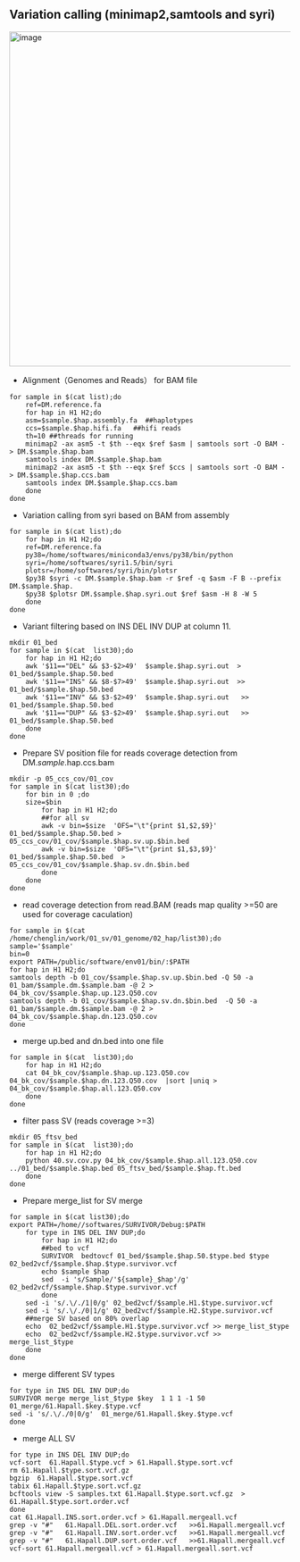 ## Variation calling (minimap2,samtools and syri)
<img width="600" alt="image" src="https://github.com/Chenglin20170390/Haplotype-diversity/assets/33062118/8000eb0b-bcec-4495-961d-f0c8a6517d04">

- Alignment（Genomes and Reads） for BAM file
```
for sample in $(cat list);do
    ref=DM.reference.fa
    for hap in H1 H2;do
    asm=$sample.$hap.assembly.fa  ##haplotypes
    ccs=$sample.$hap.hifi.fa   ##hifi reads
    th=10 ##threads for running
    minimap2 -ax asm5 -t $th --eqx $ref $asm | samtools sort -O BAM - > DM.$sample.$hap.bam
    samtools index DM.$sample.$hap.bam
    minimap2 -ax asm5 -t $th --eqx $ref $ccs | samtools sort -O BAM - > DM.$sample.$hap.ccs.bam
    samtools index DM.$sample.$hap.ccs.bam
    done
done
```
- Variation calling from syri based on BAM from assembly
```
for sample in $(cat list);do
    for hap in H1 H2;do
    ref=DM.reference.fa
    py38=/home/softwares/miniconda3/envs/py38/bin/python
    syri=/home/softwares/syri1.5/bin/syri
    plotsr=/home/softwares/syri/bin/plotsr
    $py38 $syri -c DM.$sample.$hap.bam -r $ref -q $asm -F B --prefix DM.$sample.$hap.
    $py38 $plotsr DM.$sample.$hap.syri.out $ref $asm -H 8 -W 5
    done
done    
```
- Variant  filtering based on INS DEL INV DUP at column 11.
```
mkdir 01_bed
for sample in $(cat  list30);do
    for hap in H1 H2;do
    awk '$11=="DEL" && $3-$2>49'  $sample.$hap.syri.out  > 01_bed/$sample.$hap.50.bed
    awk '$11=="INS" && $8-$7>49'  $sample.$hap.syri.out  >> 01_bed/$sample.$hap.50.bed
    awk '$11=="INV" && $3-$2>49'  $sample.$hap.syri.out   >> 01_bed/$sample.$hap.50.bed
    awk '$11=="DUP" && $3-$2>49'  $sample.$hap.syri.out   >> 01_bed/$sample.$hap.50.bed
    done
done

```
- Prepare SV position file for reads coverage detection from DM.$sample.$hap.ccs.bam
```
mkdir -p 05_ccs_cov/01_cov
for sample in $(cat list30);do
    for bin in 0 ;do
    size=$bin
        for hap in H1 H2;do
        ##for all sv
        awk -v bin=$size  'OFS="\t"{print $1,$2,$9}' 01_bed/$sample.$hap.50.bed > 05_ccs_cov/01_cov/$sample.$hap.sv.up.$bin.bed
        awk -v bin=$size  'OFS="\t"{print $1,$3,$9}' 01_bed/$sample.$hap.50.bed  > 05_ccs_cov/01_cov/$sample.$hap.sv.dn.$bin.bed
        done
    done
done
```
- read coverage detection from read.BAM (reads map quality >=50 are used for coverage caculation)
```
for sample in $(cat  /home/chenglin/work/01_sv/01_genome/02_hap/list30);do 
sample='$sample'
bin=0
export PATH=/public/software/env01/bin/:$PATH
for hap in H1 H2;do
samtools depth -b 01_cov/$sample.$hap.sv.up.$bin.bed -Q 50 -a  01_bam/$sample.dm.$sample.bam -@ 2 > 04_bk_cov/$sample.$hap.up.123.Q50.cov
samtools depth -b 01_cov/$sample.$hap.sv.dn.$bin.bed  -Q 50 -a 01_bam/$sample.dm.$sample.bam -@ 2 > 04_bk_cov/$sample.$hap.dn.123.Q50.cov
done
```

- merge up.bed and dn.bed into one file
```
for sample in $(cat  list30);do 
    for hap in H1 H2;do
    cat 04_bk_cov/$sample.$hap.up.123.Q50.cov 04_bk_cov/$sample.$hap.dn.123.Q50.cov  |sort |uniq > 04_bk_cov/$sample.$hap.all.123.Q50.cov
    done
done
```

- filter pass SV (reads coverage >=3)
```
mkdir 05_ftsv_bed
for sample in $(cat  list30);do 
    for hap in H1 H2;do
    python 40.sv.cov.py 04_bk_cov/$sample.$hap.all.123.Q50.cov  ../01_bed/$sample.$hap.bed 05_ftsv_bed/$sample.$hap.ft.bed 
    done
done
```
- Prepare merge_list for SV merge
```
for sample in $(cat list30);do 
export PATH=/home//softwares/SURVIVOR/Debug:$PATH
    for type in INS DEL INV DUP;do
        for hap in H1 H2;do
        ##bed to vcf
        SURVIVOR  bedtovcf 01_bed/$sample.$hap.50.$type.bed $type 02_bed2vcf/$sample.$hap.$type.survivor.vcf
        echo $sample $hap
        sed  -i 's/Sample/'${sample}_$hap'/g' 02_bed2vcf/$sample.$hap.$type.survivor.vcf
        done
    sed -i 's/.\/./1|0/g' 02_bed2vcf/$sample.H1.$type.survivor.vcf
    sed -i 's/.\/./0|1/g' 02_bed2vcf/$sample.H2.$type.survivor.vcf
    ##merge SV based on 80% overlap   
    echo  02_bed2vcf/$sample.H1.$type.survivor.vcf >> merge_list_$type
    echo  02_bed2vcf/$sample.H2.$type.survivor.vcf >>  merge_list_$type
    done
done
```
- merge different SV types
```
for type in INS DEL INV DUP;do
SURVIVOR merge merge_list_$type $key  1 1 1 -1 50 01_merge/61.Hapall.$key.$type.vcf
sed -i 's/.\/./0|0/g'  01_merge/61.Hapall.$key.$type.vcf
done
```

- merge ALL SV
```
for type in INS DEL INV DUP;do
vcf-sort  61.Hapall.$type.vcf > 61.Hapall.$type.sort.vcf
rm 61.Hapall.$type.sort.vcf.gz
bgzip  61.Hapall.$type.sort.vcf
tabix 61.Hapall.$type.sort.vcf.gz 
bcftools view -S samples.txt 61.Hapall.$type.sort.vcf.gz  > 61.Hapall.$type.sort.order.vcf
done
cat 61.Hapall.INS.sort.order.vcf > 61.Hapall.mergeall.vcf 
grep -v "#"   61.Hapall.DEL.sort.order.vcf   >>61.Hapall.mergeall.vcf 
grep -v "#"   61.Hapall.INV.sort.order.vcf   >>61.Hapall.mergeall.vcf 
grep -v "#"   61.Hapall.DUP.sort.order.vcf   >>61.Hapall.mergeall.vcf 
vcf-sort 61.Hapall.mergeall.vcf > 61.Hapall.mergeall.sort.vcf
```

